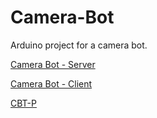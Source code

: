 # Camera-Bot
Arduino project for a camera bot.

[Camera Bot - Server](https://github.com/polic72/Camera-Bot-Server)

[Camera Bot - Client](https://github.com/polic72/Camera-Bot-Client)

[CBT-P](https://github.com/polic72/CBT-P)
